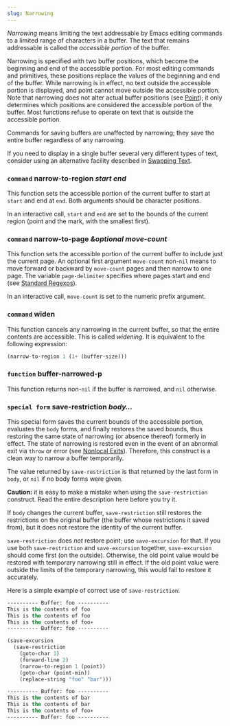 ```yaml
---
slug: Narrowing
---
```


*Narrowing* means limiting the text addressable by Emacs editing commands to a limited range of characters in a buffer. The text that remains addressable is called the *accessible portion* of the buffer.

Narrowing is specified with two buffer positions, which become the beginning and end of the accessible portion. For most editing commands and primitives, these positions replace the values of the beginning and end of the buffer. While narrowing is in effect, no text outside the accessible portion is displayed, and point cannot move outside the accessible portion. Note that narrowing does not alter actual buffer positions (see [Point](/docs/elisp/Point)); it only determines which positions are considered the accessible portion of the buffer. Most functions refuse to operate on text that is outside the accessible portion.

Commands for saving buffers are unaffected by narrowing; they save the entire buffer regardless of any narrowing.

If you need to display in a single buffer several very different types of text, consider using an alternative facility described in [Swapping Text](/docs/elisp/Swapping-Text).

### <span className="tag command">`command`</span> **narrow-to-region** *start end*

This function sets the accessible portion of the current buffer to start at `start` and end at `end`. Both arguments should be character positions.

In an interactive call, `start` and `end` are set to the bounds of the current region (point and the mark, with the smallest first).

### <span className="tag command">`command`</span> **narrow-to-page** *\&optional move-count*

This function sets the accessible portion of the current buffer to include just the current page. An optional first argument `move-count` non-`nil` means to move forward or backward by `move-count` pages and then narrow to one page. The variable `page-delimiter` specifies where pages start and end (see [Standard Regexps](/docs/elisp/Standard-Regexps)).

In an interactive call, `move-count` is set to the numeric prefix argument.

### <span className="tag command">`command`</span> **widen**

This function cancels any narrowing in the current buffer, so that the entire contents are accessible. This is called *widening*. It is equivalent to the following expression:

```lisp
(narrow-to-region 1 (1+ (buffer-size)))
```

### <span className="tag function">`function`</span> **buffer-narrowed-p**

This function returns non-`nil` if the buffer is narrowed, and `nil` otherwise.

### <span className="tag specialform">`special form`</span> **save-restriction** *body…*

This special form saves the current bounds of the accessible portion, evaluates the `body` forms, and finally restores the saved bounds, thus restoring the same state of narrowing (or absence thereof) formerly in effect. The state of narrowing is restored even in the event of an abnormal exit via `throw` or error (see [Nonlocal Exits](/docs/elisp/Nonlocal-Exits)). Therefore, this construct is a clean way to narrow a buffer temporarily.

The value returned by `save-restriction` is that returned by the last form in `body`, or `nil` if no body forms were given.

**Caution:** it is easy to make a mistake when using the `save-restriction` construct. Read the entire description here before you try it.

If `body` changes the current buffer, `save-restriction` still restores the restrictions on the original buffer (the buffer whose restrictions it saved from), but it does not restore the identity of the current buffer.

`save-restriction` does *not* restore point; use `save-excursion` for that. If you use both `save-restriction` and `save-excursion` together, `save-excursion` should come first (on the outside). Otherwise, the old point value would be restored with temporary narrowing still in effect. If the old point value were outside the limits of the temporary narrowing, this would fail to restore it accurately.

Here is a simple example of correct use of `save-restriction`:

```lisp
---------- Buffer: foo ----------
This is the contents of foo
This is the contents of foo
This is the contents of foo∗
---------- Buffer: foo ----------
```



```lisp
(save-excursion
  (save-restriction
    (goto-char 1)
    (forward-line 2)
    (narrow-to-region 1 (point))
    (goto-char (point-min))
    (replace-string "foo" "bar")))

---------- Buffer: foo ----------
This is the contents of bar
This is the contents of bar
This is the contents of foo∗
---------- Buffer: foo ----------
```
